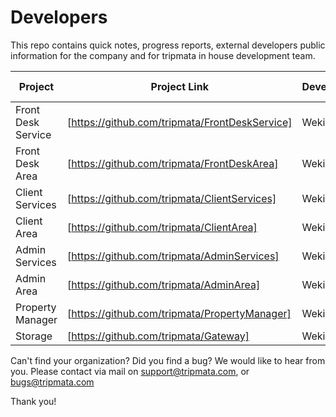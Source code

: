 # Developers
This repo contains quick notes, progress reports, external developers public information for the company and for tripmata in house development team.

Project | Project Link | Developer | Date started | Date completed | Documentation link
--------|--------------|-----------|--------------|----------------|-------------------
Front Desk Service | [https://github.com/tripmata/FrontDeskService] | WekiWork | 22/10/2020 | 23/10/2020 | [https://github.com/tripmata/Developers/blob/master/WekiWork/FrontDeskServices/documentation.md]
Front Desk Area | [https://github.com/tripmata/FrontDeskArea] | WekiWork | 23/10/2020 | 24/10/2020 | [https://github.com/tripmata/Developers/blob/master/WekiWork/FrontDeskArea/documentation.md]
Client Services | [https://github.com/tripmata/ClientServices] | WekiWork | unknown | unknown | unknown
Client Area | [https://github.com/tripmata/ClientArea] | WekiWork | unknown | unknown | unknown
Admin Services | [https://github.com/tripmata/AdminServices] | WekiWork | unknown | unknown | unknown
Admin Area | [https://github.com/tripmata/AdminArea] | WekiWork | unknown | unknown | unknown
Property Manager | [https://github.com/tripmata/PropertyManager] | WekiWork | 24/10/2020 | unknown | unknown
Storage | [https://github.com/tripmata/Gateway] | WekiWork | unknown | unknown | unknown

Can't find your organization? Did you find a bug? We would like to hear from you. Please contact via mail on support@tripmata.com, or bugs@tripmata.com 

Thank you!
